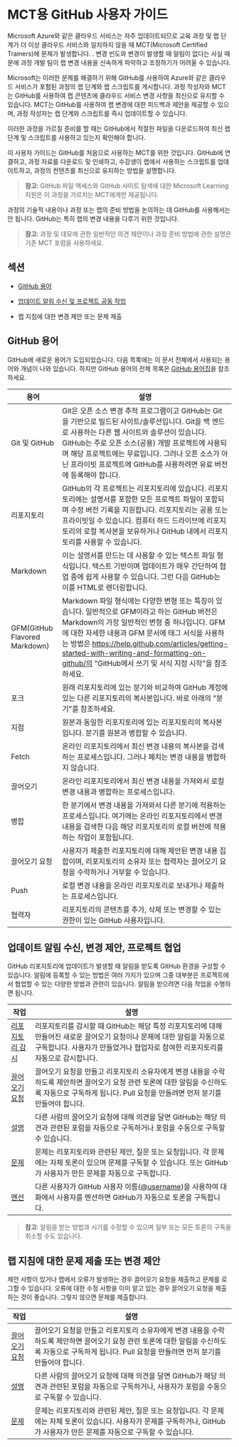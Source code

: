 # MCT용 GitHub 사용자 가이드

Microsoft Azure와 같은 클라우드 서비스는 자주 업데이트되므로 교육 과정 및 랩 단계가 더 이상 클라우드 서비스와 일치하지 않을 때 MCT(Microsoft Certified Trainers)에 문제가 발생합니다. . 변경 빈도와 변경이 발생할 때 알림이 없다는 사실 때문에 과정 개발 팀이 랩 변경 내용을 신속하게 파악하고 조정하기가 어려울 수 있습니다.

Microsoft는 이러한 문제를 해결하기 위해 GitHub를 사용하여 Azure와 같은 클라우드 서비스가 포함된 과정의 랩 단계와 랩 스크립트를 게시합니다. 과정 작성자와 MCT는 GitHub를 사용하여 랩 콘텐츠에 클라우드 서비스 변경 사항을 최신으로 유지할 수 있습니다. MCT는 GitHub를 사용하여 랩 변경에 대한 피드백과 제안을 제공할 수 있으며, 과정 작성자는 랩 단계와 스크립트를 즉시 업데이트할 수 있습니다.

이러한 과정을 가르칠 준비를 할 때는 GitHub에서 적절한 파일을 다운로드하여 최신 랩 단계 및 스크립트를 사용하고 있는지 확인해야 합니다.

이 사용자 가이드는 GitHub를 처음으로 사용하는 MCT를 위한 것입니다. GitHub에 연결하고, 과정 자료를 다운로드 및 인쇄하고, 수강생이 랩에서 사용하는 스크립트를 업데이트하고, 과정의 컨텐츠를 최신으로 유지하는 방법을 설명합니다.

> **참고**: GitHub 파일 액세스와 GitHub 사이트 탐색에 대한 Microsoft Learning 지원은 이 과정을 가르치는 MCT에게만 제공됩니다.

과정의 기술적 내용이나 과정 또는 랩의 준비 방법을 논의하는 데 GitHub를 사용해서는 안 됩니다. GitHub는 특히 랩의 변경 내용을 다루기 위한 것입니다.

 
> **참고**: 과정 및 데모에 관한 일반적인 의견 제안이나 과정 준비 방법에 관한 설명은 기존 MCT 포럼을 사용하세요.

## 섹션

- [GitHub 용어](https://microsoftlearning.github.io/MCT-User-Guide/terminology/)

- [업데이트 알림 수신 및 프로젝트 공동 작업](https://microsoftlearning.github.io/MCT-User-Guide/collaboration/)

- 랩 지침에 대한 변경 제안 또는 문제 제출

## GitHub 용어

GitHub에 새로운 용어가 도입되었습니다. 다음 목록에는 이 문서 전체에서 사용되는 용어와 개념이 나와 있습니다. 하지만 GitHub 용어의 전체 목록은 [GitHub 용어집](https://docs.github.com/en/get-started/quickstart/github-glossary)을 참조하세요.

| 용어| 설명 |
| - | - |
| Git 및 GitHub| Git은 오픈 소스 변경 추적 프로그램이고 GitHub는 Git을 기반으로 빌드된 사이트/솔루션입니다. Git을 백 엔드로 사용하는 다른 웹 사이트와 솔루션이 있습니다. GitHub는 주로 오픈 소스(공용) 개발 프로젝트에 사용되며 해당 프로젝트에는 무료입니다. 그러나 오픈 소스가 아닌 프라이빗 프로젝트에 GitHub를 사용하려면 유료 버전에 등록해야 합니다. |
| 리포지토리| GitHub의 각 프로젝트는 리포지토리에 있습니다. 리포지토리에는 설명서를 포함한 모든 프로젝트 파일이 포함되며 수정 버전 기록을 지원합니다. 리포지토리는 공용 또는 프라이빗일 수 있습니다. 컴퓨터 하드 드라이브에 리포지토리의 로컬 복사본을 보유하거나 GitHub 내에서 리포지토리를 사용할 수 있습니다. |
| Markdown| 이는 설명서를 만드는 데 사용할 수 있는 텍스트 파일 형식입니다. 텍스트 기반이며 업데이트가 매우 간단하여 협업 중에 쉽게 사용할 수 있습니다. 그런 다음 GitHub는 이를 HTML로 렌더링합니다. |
| GFM(GitHub Flavored Markdown)| Markdown 파일 형식에는 다양한 변형 또는 특징이 있습니다. 일반적으로 GFM이라고 하는 GitHub 버전은 Markdown의 가장 일반적인 변형 중 하나입니다. GFM에 대한 자세한 내용과 GFM 문서에 태그 서식을 사용하는 방법은 https://help.github.com/articles/getting-started-with-writing-and-formatting-on-github/의 "GitHub에서 쓰기 및 서식 지정 시작"을 참조하세요. |
| 포크| 원래 리포지토리에 있는 분기와 비교하여 GitHub 계정에 있는 다른 리포지토리의 복사본입니다. 바로 아래의 "분기"를 참조하세요. |
| 지점| 원본과 동일한 리포지토리에 있는 리포지토리의 복사본입니다. 분기를 원본과 병합할 수 있습니다. |
| Fetch| 온라인 리포지토리에서 최신 변경 내용의 복사본을 검색하는 프로세스입니다. 그러나 페치는 변경 내용을 병합하지 않습니다. |
| 끌어오기| 온라인 리포지토리에서 최신 변경 내용을 가져와서 로컬 변경 내용과 병합하는 프로세스입니다. |
| 병합| 한 분기에서 변경 내용을 가져와서 다른 분기에 적용하는 프로세스입니다. 여기에는 온라인 리포지토리에서 변경 내용을 검색한 다음 해당 리포지토리의 로컬 버전에 적용하는 작업이 포함됩니다. |
| 끌어오기 요청| 사용자가 제출한 리포지토리에 대해 제안된 변경 내용 집합이며, 리포지토리의 소유자 또는 협력자는 끌어오기 요청을 수락하거나 거부할 수 있습니다. |
| Push| 로컬 변경 내용을 온라인 리포지토리로 보내거나 제출하는 프로세스입니다. |
| 협력자| 리포지토리의 콘텐츠를 추가, 삭제 또는 변경할 수 있는 권한이 있는 GitHub 사용자입니다. |

## 업데이트 알림 수신, 변경 제안, 프로젝트 협업

GitHub 리포지토리에 업데이트가 발생할 때 알림을 받도록 GitHub 환경을 구성할 수 있습니다. 알림에 등록할 수 있는 방법은 여러 가지가 있으며 그중 대부분은 프로젝트에서 협업할 수 있는 다양한 방법과 관련이 있습니다. 알림을 받으려면 다음 작업을 수행하면 됩니다.

| 작업| 설명 |
| - | - |
| [리포지토리 감시](https://microsoftlearning.github.io/MCT-User-Guide/collaboration/watching/)| 리포지토리를 감시할 때 GitHub는 해당 특정 리포지토리에 대해 만들어진 새로운 끌어오기 요청이나 문제에 대한 알림을 자동으로 구독합니다. 사용자가 만들었거나 협업자로 참여한 리포지토리를 자동으로 감시합니다. |
| [끌어오기 요청](https://microsoftlearning.github.io/MCT-User-Guide/collaboration/pullrequest/)| 끌어오기 요청을 만들고 리포지토리 소유자에게 변경 내용을 수락하도록 제안하면 끌어오기 요청 관련 토론에 대한 알림을 수신하도록 자동으로 구독하게 됩니다. Pull 요청을 만들려면 먼저 분기를 만들어야 합니다. |
| [설명](https://microsoftlearning.github.io/MCT-User-Guide/collaboration/comment/)| 다른 사람의 끌어오기 요청에 대해 의견을 달면 GitHub는 해당 의견과 관련된 포럼을 자동으로 구독하거나 포럼을 수동으로 구독할 수 있습니다. |
| [문제](https://microsoftlearning.github.io/MCT-User-Guide/collaboration/issue/)| 문제는 리포지토리와 관련된 제안, 질문 또는 요청입니다. 각 문제에는 자체 토론이 있으며 문제를 구독할 수 있습니다. 또는 GitHub가 사용자가 만든 문제를 자동으로 구독합니다. |
| [멘션](https://microsoftlearning.github.io/MCT-User-Guide/collaboration/mention/)| 다른 사용자가 GitHub 사용자 이름([@username](https://github.com/username))을 사용하여 대화에서 사용자를 멘션하면 GitHub가 자동으로 토론을 구독합니다. |

> **참고**: 알림을 받는 방법과 시기를 수정할 수 있으며 일부 또는 모든 토론의 구독을 취소할 수도 있습니다.

## 랩 지침에 대한 문제 제출 또는 변경 제안

제안 사항이 있거나 랩에서 오류가 발생하는 경우 끌어오기 요청을 제출하고 문제를 로그할 수 있습니다. 오류에 대한 수정 사항을 이미 알고 있는 경우 끌어오기 요청을 제출하는 것이 좋습니다. 그렇지 않으면 문제를 제출합니다.

| 작업| 설명 |
| - | - |
| [끌어오기 요청](https://microsoftlearning.github.io/MCT-User-Guide/collaboration/pullrequest/)| 끌어오기 요청을 만들고 리포지토리 소유자에게 변경 내용을 수락하도록 제안하면 끌어오기 요청 관련 토론에 대한 알림을 수신하도록 자동으로 구독하게 됩니다. Pull 요청을 만들려면 먼저 분기를 만들어야 합니다. |
| [설명](https://microsoftlearning.github.io/MCT-User-Guide/collaboration/comment/)| 다른 사람의 끌어오기 요청에 대해 의견을 달면 GitHub가 해당 의견과 관련된 포럼을 자동으로 구독하거나, 사용자가 포럼을 수동으로 구독할 수 있습니다. |
| [문제](https://microsoftlearning.github.io/MCT-User-Guide/collaboration/issue/)| 문제는 리포지토리와 관련된 제안, 질문 또는 요청입니다. 각 문제에는 자체 토론이 있습니다. 사용자가 문제를 구독하거나, GitHub가 사용자가 만든 문제를 자동으로 구독할 수 있습니다. |
